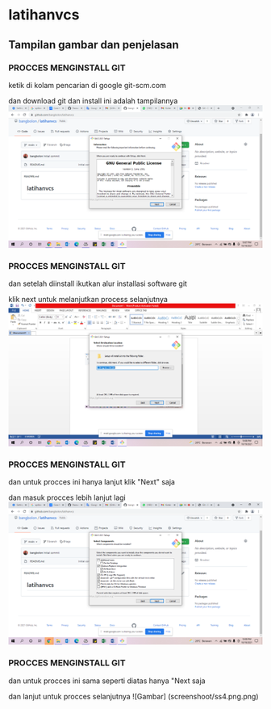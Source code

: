 # latihanvcs
## Tampilan gambar dan penjelasan

### PROCCES MENGINSTALL GIT
ketik di kolam pencarian di google git-scm.com <p>
 dan download git dan install ini adalah tampilannya
![Gambar1](screenshoot/ss1.png.png)

### PROCCES MENGINSTALL GIT
dan setelah diinstall ikutkan alur installasi software git <p>
klik next untuk melanjutkan process selanjutnya
![Gambar2](screenshoot/ss2.png.png)

### PROCCES MENGINSTALL GIT
dan untuk procces ini hanya lanjut klik "Next" saja <p>
dan masuk procces lebih lanjut lagi
![Gambar3](screenshoot/ss3.png.png)

### PROCCES MENGINSTALL GIT
dan untuk procces ini sama seperti diatas hanya "Next saja <p>
dan lanjut untuk procces selanjutnya
![Gambar] (screenshoot/ss4.png.png)
